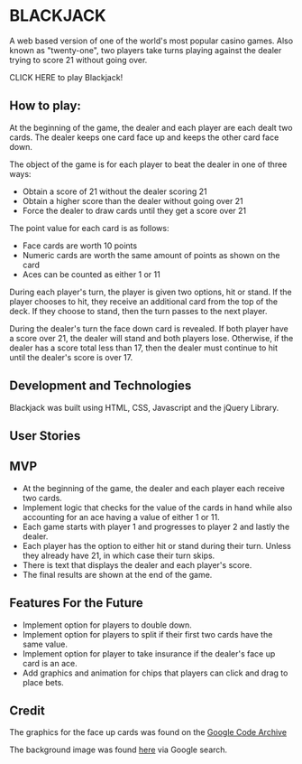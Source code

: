 # **BLACKJACK**
A web based version of one of the world's most popular casino games. Also known as "twenty-one", two players take turns playing against the dealer trying to score 21 without going over.

CLICK HERE to play Blackjack!

## How to play:
At the beginning of the game, the dealer and each player are each dealt two cards. The dealer keeps one card face up and keeps the other card face down. 

The object of the game is for each player to beat the dealer in one of three ways:

* Obtain a score of 21 without the dealer scoring 21
* Obtain a higher score than the dealer without going over 21
* Force the dealer to draw cards until they get a score over 21

The point value for each card is as follows:

* Face cards are worth 10 points
* Numeric cards are worth the same amount of points as shown on the card
* Aces can be counted as either 1 or 11

During each player's turn, the player is given two options, hit or stand. If the player chooses to hit, they receive an additional card from the top of the deck. If they choose to stand, then the turn passes to the next player. 

During the dealer's turn the face down card is revealed. If both player have a score over 21, the dealer will stand and both players lose. Otherwise, if the dealer has a score total less than 17, then the dealer must continue to hit until the dealer's score is over 17. 


## Development and Technologies
Blackjack was built using HTML, CSS, Javascript and the jQuery Library. 

## User Stories

## MVP
* At the beginning of the game, the dealer and each player each receive two cards. 
* Implement logic that checks for the value of the cards in hand while also accounting for an ace having a value of either 1 or 11. 
* Each game starts with player 1 and progresses to player 2 and lastly the dealer. 
* Each player has the option to either hit or stand during their turn. Unless they already have 21, in which case their turn skips. 
* There is text that displays the dealer and each player's score.
* The final results are shown at the end of the game. 

## Features For the Future 
* Implement option for players to double down.
* Implement option for players to split if their first two cards have the same value. 
* Implement option for player to take insurance if the dealer's face up card is an ace. 
* Add graphics and animation for chips that players can click and drag to place bets.

## Credit
The graphics for the face up cards was found on the <a href="https://code.google.com/archive/p/vector-playing-cards/">Google Code Archive</a>

The background image was found <a href="https://mxg.cdnbf.net/mexchangeblackjack/turbo/assets/gameView/tableBackground.png">here</a> via Google search.

